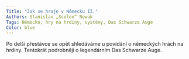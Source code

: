 ```yaml
---
Title: "Jak se hraje v Německu II."
Authors: Stanislav „Scolex“ Nowak
Tags: Německo, hry na hrdiny, systémy, Das Schwarze Auge
Color: blue
---
```

Po delší přestávce se opět shledáváme u povídání o německých hrách na hrdiny. Tentokrát podrobněji o legendárním Das Schwarze Auge.

